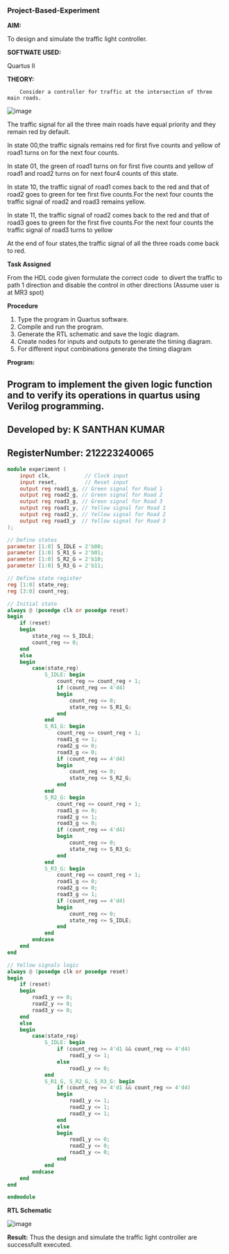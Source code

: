 ### Project-Based-Experiment

**AIM:**

To design and simulate the traffic light controller.

**SOFTWATE USED:**

Quartus II

**THEORY:**
	
     	Consider a controller for traffic at the intersection of three main roads.  

  ![image](https://github.com/naavaneetha/Project-Based-Experiment/assets/154305477/e3af03dd-a4de-4b21-af0a-a5a332a3e4b6)


 The traffic signal for all the three main roads have equal priority and they remain red by default.

 In state 00,the traffic signals remains red for first five counts and yellow of road1 turns on for the next four counts.

 In state 01, the green of road1 turns on for first five counts and yellow of road1 and road2 turns on for next four4 counts of this state.
 
 In state 10, the traffic signal of road1 comes back to the red and that of road2 goes to green for tee first five counts.For the next four counts the traffic signal of road2 and road3 remains yellow.


 In state 11, the traffic signal of road2 comes back to the red and that of road3 goes to green for the first five counts.For the next four counts the traffic signal of road3 turns to yellow

 At the end of four states,the traffic signal of all the three roads come back to red.

**Task Assigned**

From the HDL code given formulate the correct code  to divert the traffic to path 1 direction and disable the control in other directions (Assume user is at MR3 spot)

**Procedure**

1.	Type the program in Quartus software.
2.	Compile and run the program.
3.	Generate the RTL schematic and save the logic diagram.
4.	Create nodes for inputs and outputs to generate the timing diagram.
5.	For different input combinations generate the timing diagram
   
**Program:**

## Program to implement the given logic function and to verify its operations in quartus using Verilog programming. 

## Developed by: K SANTHAN KUMAR
## RegisterNumber: 212223240065


```verilog
module experiment (
    input clk,           // Clock input
    input reset,         // Reset input
    output reg road1_g, // Green signal for Road 1
    output reg road2_g, // Green signal for Road 2
    output reg road3_g, // Green signal for Road 3
    output reg road1_y, // Yellow signal for Road 1
    output reg road2_y, // Yellow signal for Road 2
    output reg road3_y  // Yellow signal for Road 3
);

// Define states
parameter [1:0] S_IDLE = 2'b00;
parameter [1:0] S_R1_G = 2'b01;
parameter [1:0] S_R2_G = 2'b10;
parameter [1:0] S_R3_G = 2'b11;

// Define state register
reg [1:0] state_reg;
reg [3:0] count_reg;

// Initial state
always @ (posedge clk or posedge reset)
begin
    if (reset)
    begin
        state_reg <= S_IDLE;
        count_reg <= 0;
    end
    else
    begin
        case(state_reg)
            S_IDLE: begin
                count_reg <= count_reg + 1;
                if (count_reg == 4'd4)
                begin
                    count_reg <= 0;
                    state_reg <= S_R1_G;
                end
            end
            S_R1_G: begin
                count_reg <= count_reg + 1;
                road1_g <= 1;
                road2_g <= 0;
                road3_g <= 0;
                if (count_reg == 4'd4)
                begin
                    count_reg <= 0;
                    state_reg <= S_R2_G;
                end
            end
            S_R2_G: begin
                count_reg <= count_reg + 1;
                road1_g <= 0;
                road2_g <= 1;
                road3_g <= 0;
                if (count_reg == 4'd4)
                begin
                    count_reg <= 0;
                    state_reg <= S_R3_G;
                end
            end
            S_R3_G: begin
                count_reg <= count_reg + 1;
                road1_g <= 0;
                road2_g <= 0;
                road3_g <= 1;
                if (count_reg == 4'd4)
                begin
                    count_reg <= 0;
                    state_reg <= S_IDLE;
                end
            end
        endcase
    end
end

// Yellow signals logic
always @ (posedge clk or posedge reset)
begin
    if (reset)
    begin
        road1_y <= 0;
        road2_y <= 0;
        road3_y <= 0;
    end
    else
    begin
        case(state_reg)
            S_IDLE: begin
                if (count_reg >= 4'd1 && count_reg <= 4'd4)
                    road1_y <= 1;
                else
                    road1_y <= 0;
            end
            S_R1_G, S_R2_G, S_R3_G: begin
                if (count_reg >= 4'd1 && count_reg <= 4'd4)
                begin
                    road1_y <= 1;
                    road2_y <= 1;
                    road3_y <= 1;
                end
                else
                begin
                    road1_y <= 0;
                    road2_y <= 0;
                    road3_y <= 0;
                end
            end
        endcase
    end
end

endmodule

```
**RTL Schematic**

![image](https://github.com/SANTHAN-2006/Project-Based-Experiment/assets/80164014/e6fce610-da96-4b7f-ac62-24d1efddf259)



**Result:**
Thus the design and simulate the traffic light controller are successfullt executed.





